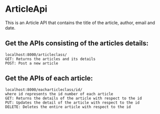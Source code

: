 # ArticleApi
This is an Article API that contains the title of the article, author, email and date.  

## Get the APIs consisting of the articles details:
    localhost:8000/articleclass/
    GET: Returns the articles and its details
    POST: Post a new article
    
## Get the APIs of each article:
    localhost:8000/eacharticleclass/id/
    where id represents the id number of each article
    GET: Returns the details of the article with respect to the id
    PUT: Updates the detail of the article with respect to the id
    DELETE: Deletes the entire article with respect to the id

